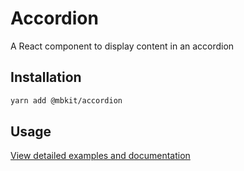 # Accordion

A React component to display content in an accordion

## Installation

```sh
yarn add @mbkit/accordion
```

## Usage

[View detailed examples and documentation](https://mbkit.netlify.com/components/accordion)
